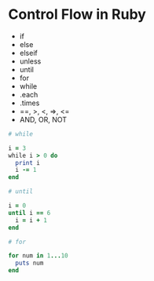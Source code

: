 # Control Flow in Ruby

- if 
- else
- elseif
- unless
- until
- for
- while 
- .each
- .times
- ==, >, <, =>, <=
- AND, OR, NOT

```ruby 
# while

i = 3
while i > 0 do
  print i
  i -= 1
end

# until 

i = 0
until i == 6
  i = i + 1
end

# for 

for num in 1...10
  puts num
end
